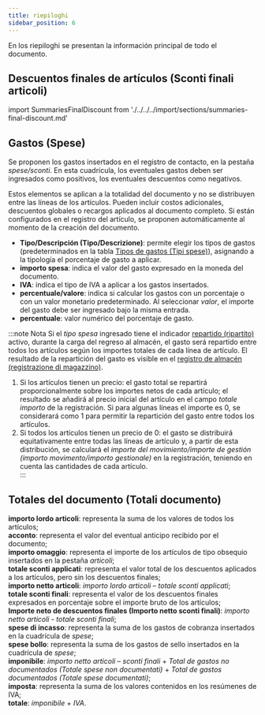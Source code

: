 ```yaml
---
title: riepiloghi
sidebar_position: 6
---
```


En los riepiloghi se presentan la información principal de todo el documento.

## Descuentos finales de artículos (Sconti finali articoli)

import SummariesFinalDiscount from './../../../import/sections/summaries-final-discount.md'

<SummariesFinalDiscount />

## Gastos (Spese)

Se proponen los gastos insertados en el registro de contacto, en la pestaña *spese/sconti*. En esta cuadrícula, los eventuales gastos deben ser ingresados como positivos, los eventuales descuentos como negativos.

Estos elementos se aplican a la totalidad del documento y no se distribuyen entre las líneas de los artículos. Pueden incluir costos adicionales, descuentos globales o recargos aplicados al documento completo. Si están configurados en el registro del artículo, se proponen automáticamente al momento de la creación del documento.

- **Tipo/Descripción (Tipo/Descrizione)**: permite elegir los tipos de gastos (predeterminados en la tabla [Tipos de gastos (Tipi spese)](/docs/configurations/tables/general-settings/expenses-types)), asignando a la tipología el porcentaje de gasto a aplicar.  
- **importo spesa**: indica el valor del gasto expresado en la moneda del documento.  
- **IVA**: indica el tipo de IVA a aplicar a los gastos insertados.  
- **percentuale/valore**: indica si calcular los gastos con un porcentaje o con un valor monetario predeterminado. Al seleccionar *valor*, el importe del gasto debe ser ingresado bajo la misma entrada.  
- **percentuale**: valor numérico del porcentaje de gasto.  

:::note Nota
Si el *tipo spesa* ingresado tiene el indicador [repartido (ripartito)](/docs/configurations/tables/general-settings/expenses-types) activo, durante la carga del regreso al almacén, el gasto será repartido entre todos los artículos según los importes totales de cada línea de artículo. El resultado de la repartición del gasto es visible en el [registro de almacén (registrazione di magazzino)](/docs/logistics/warehouse/stock-records/record).  
1. Si los artículos tienen un precio: el gasto total se repartirá proporcionalmente sobre los importes netos de cada artículo; el resultado se añadirá al precio inicial del artículo en el campo *totale importo* de la registración. Si para algunas líneas el importe es 0, se considerará como 1 para permitir la repartición del gasto entre todos los artículos.  
2. Si todos los artículos tienen un precio de 0: el gasto se distribuirá equitativamente entre todas las líneas de artículo y, a partir de esta distribución, se calculará el *importe del movimiento/importe de gestión (importo movimento/importo gestionale)* en la registración, teniendo en cuenta las cantidades de cada artículo.  
:::

## Totales del documento (Totali documento)

**importo lordo articoli**: representa la suma de los valores de todos los artículos;  
**acconto**: representa el valor del eventual anticipo recibido por el documento;  
**importo omaggio**: representa el importe de los artículos de tipo obsequio insertados en la pestaña *articoli*;  
**totale sconti applicati**: representa el valor total de los descuentos aplicados a los artículos, pero sin los descuentos finales;  
**importo netto articoli**: *importo lordo articoli* – *totale sconti applicati*;  
**totale sconti finali**: representa el valor de los descuentos finales expresados en porcentaje sobre el importe bruto de los artículos;  
**Importe neto de descuentos finales (Importo netto sconti finali)**: *importo netto articoli* - *totale sconti finali*;  
**spese di incasso**: representa la suma de los gastos de cobranza insertados en la cuadrícula de *spese*;  
**spese bollo**: representa la suma de los gastos de sello insertados en la cuadrícula de *spese*;  
**imponibile**: *importo netto articoli* – *sconti finali* + *Total de gastos no documentados (Totale spese non documentati)* + *Total de gastos documentados (Totale spese documentati)*;  
**imposta**: representa la suma de los valores contenidos en los resúmenes de IVA;  
**totale**: *imponibile* + *IVA*.